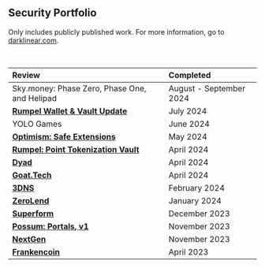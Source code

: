 ## Security Portfolio

Only includes publicly published work. For more information, go to [darklinear.com](https://darklinear.com).

<br>


<center>

| Review   | Completed      |
| :-------- | :----------    |
| Sky.money: Phase Zero, Phase One, and Helipad | August - September 2024 |
| [**Rumpel Wallet & Vault Update**](https://github.com/Darklinear-Solutions/portfolio/blob/main/reports/Rumpel-Wallet-Darklinear-Security-Review.pdf) | July 2024 |
| YOLO Games | June 2024 |
| [**Optimism: Safe Extensions**](https://github.com/Darklinear-Solutions/portfolio/blob/main/reports/Optimism-Safe-Extensions-Darklinear-Security-Review.pdf) | May 2024 |
| [**Rumpel: Point Tokenization Vault**](https://github.com/Darklinear-Solutions/portfolio/blob/main/reports/Rumpel-Darklinear-Security-Review.pdf) | April 2024 |
| [**Dyad**](https://github.com/Darklinear-Solutions/portfolio/blob/main/reports/Dyad-Darklinear-Security-Review.pdf) | April 2024 |
| [**Goat.Tech**](https://github.com/Darklinear-Solutions/portfolio/blob/main/reports/Goat.Tech-Darklinear-Security-Review.pdf) | April 2024 |
| [**3DNS**](https://github.com/Darklinear-Solutions/portfolio/blob/main/reports/3DNS-Darklinear-Security-Review.pdf) | February 2024 |
| [**ZeroLend**](https://github.com/Darklinear-Solutions/portfolio/blob/main/reports/ZeroLend-Darklinear-Security-Review.pdf) | January 2024 |
| [**Superform**](https://github.com/Darklinear-Solutions/portfolio/blob/main/reports/Superform-Darklinear-Security-Review.pdf)  | December 2023  |
| [**Possum: Portals, v1**](https://github.com/Darklinear-Solutions/portfolio/blob/main/reports/Possum-V1-Darklinear-Security-Review.pdf) | November 2023 |
| [**NextGen**](https://github.com/Darklinear-Solutions/portfolio/blob/main/reports/NextGen-Darklinear-Security-Review.pdf) | November 2023 |
| [**Frankencoin**](https://github.com/Darklinear-Solutions/portfolio/blob/main/reports/Frankencoin-Darklinear-Security-Review.pdf) | April 2023 |

</center>
